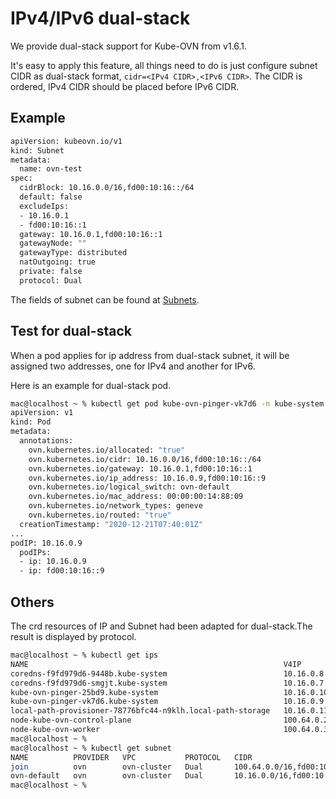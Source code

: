 # IPv4/IPv6 dual-stack
We provide dual-stack support for Kube-OVN from v1.6.1.

It's easy to apply this feature, all things need to do is just configure subnet CIDR as dual-stack format, ```cidr=<IPv4 CIDR>,<IPv6 CIDR>```. The CIDR is ordered, IPv4 CIDR should be placed before IPv6 CIDR.

## Example
```bash
apiVersion: kubeovn.io/v1
kind: Subnet
metadata: 
  name: ovn-test
spec:
  cidrBlock: 10.16.0.0/16,fd00:10:16::/64
  default: false
  excludeIps:
  - 10.16.0.1
  - fd00:10:16::1
  gateway: 10.16.0.1,fd00:10:16::1
  gatewayNode: ""
  gatewayType: distributed
  natOutgoing: true
  private: false
  protocol: Dual
```

The fields of subnet can be found at [Subnets](https://github.com/alauda/kube-ovn/blob/master/docs/subnet.md).

## Test for dual-stack

When a pod applies for ip address from dual-stack subnet, it will be assigned two addresses, one for IPv4 and another for IPv6.

Here is an example for dual-stack pod.
```bash
mac@localhost ~ % kubectl get pod kube-ovn-pinger-vk7d6 -n kube-system -o yaml
apiVersion: v1
kind: Pod
metadata:
  annotations:
    ovn.kubernetes.io/allocated: "true"
    ovn.kubernetes.io/cidr: 10.16.0.0/16,fd00:10:16::/64
    ovn.kubernetes.io/gateway: 10.16.0.1,fd00:10:16::1
    ovn.kubernetes.io/ip_address: 10.16.0.9,fd00:10:16::9
    ovn.kubernetes.io/logical_switch: ovn-default
    ovn.kubernetes.io/mac_address: 00:00:00:14:88:09
    ovn.kubernetes.io/network_types: geneve
    ovn.kubernetes.io/routed: "true"
  creationTimestamp: "2020-12-21T07:40:01Z"
...
podIP: 10.16.0.9
  podIPs:
  - ip: 10.16.0.9
  - ip: fd00:10:16::9
```

## Others
The crd resources of IP and Subnet had been adapted for dual-stack.The result is displayed by protocol.
```bash
mac@localhost ~ % kubectl get ips
NAME                                                         V4IP         V6IP             MAC                 NODE                     SUBNET
coredns-f9fd979d6-9448b.kube-system                          10.16.0.8    fd00:10:16::8    00:00:00:D6:16:9A   kube-ovn-control-plane   ovn-default
coredns-f9fd979d6-smgjt.kube-system                          10.16.0.7    fd00:10:16::7    00:00:00:17:E4:14   kube-ovn-worker          ovn-default
kube-ovn-pinger-25bd9.kube-system                            10.16.0.10   fd00:10:16::a    00:00:00:A6:2C:83   kube-ovn-control-plane   ovn-default
kube-ovn-pinger-vk7d6.kube-system                            10.16.0.9    fd00:10:16::9    00:00:00:14:88:09   kube-ovn-worker          ovn-default
local-path-provisioner-78776bfc44-n9klh.local-path-storage   10.16.0.11   fd00:10:16::b    00:00:00:9F:2C:FB   kube-ovn-worker          ovn-default
node-kube-ovn-control-plane                                  100.64.0.2   fd00:100:64::2   00:00:00:6C:96:3B   kube-ovn-control-plane   join
node-kube-ovn-worker                                         100.64.0.3   fd00:100:64::3   00:00:00:47:B8:A6   kube-ovn-worker          join
mac@localhost ~ %
mac@localhost ~ % kubectl get subnet
NAME          PROVIDER   VPC           PROTOCOL   CIDR                             PRIVATE   NAT     DEFAULT   GATEWAYTYPE   V4USED   V4AVAILABLE   V6USED   V6AVAILABLE
join          ovn        ovn-cluster   Dual       100.64.0.0/16,fd00:100:64::/64   false     false   false                   2        65531         2        1.8446744073709552e+19
ovn-default   ovn        ovn-cluster   Dual       10.16.0.0/16,fd00:10:16::/64     false     true    true      distributed   5        65528         5        1.8446744073709552e+19
mac@localhost ~ %
